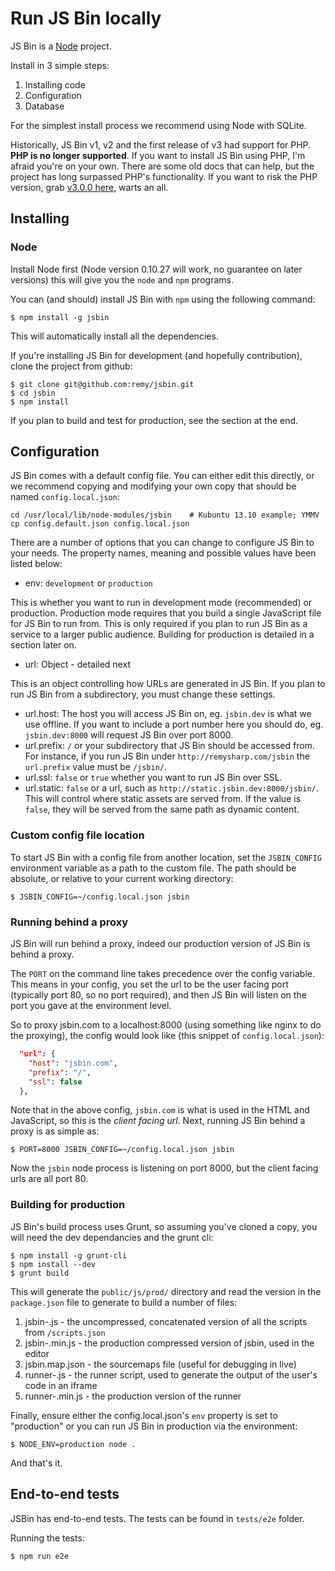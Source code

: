# Run JS Bin locally

JS Bin is a [Node](http://nodejs.org) project.

Install in 3 simple steps:

1. Installing code
2. Configuration
3. Database

For the simplest install process we recommend using Node with SQLite.

Historically, JS Bin v1, v2 and the first release of v3 had support for PHP. **PHP is no longer supported**. If you want to install JS Bin using PHP, I'm afraid you're on your own. There are some old docs that can help, but the project has long surpassed PHP's functionality.  If you want to risk the PHP version, grab [v3.0.0 here](https://github.com/jsbin/jsbin/releases), warts an all.

## Installing

### Node

Install Node first (Node version 0.10.27 will work, no guarantee on later versions) this will give you the `node` and `npm` programs.

You can (and should) install JS Bin with `npm` using the following command:

    $ npm install -g jsbin

This will automatically install all the dependencies.

If you're installing JS Bin for development (and hopefully contribution), clone the project from github:

    $ git clone git@github.com:remy/jsbin.git
    $ cd jsbin
    $ npm install

If you plan to build and test for production, see the section at the end.

## Configuration

JS Bin comes with a default config file. You can either edit this directly, or we recommend copying and modifying your own copy that should be named `config.local.json`:

    cd /usr/local/lib/node-modules/jsbin    # Kubuntu 13.10 example; YMMV
    cp config.default.json config.local.json

There are a number of options that you can change to configure JS Bin to your needs. The property names, meaning and possible values have been listed below:

* env: `development` or `production`

This is whether you want to run in development mode (recommended) or production. Production mode requires that you build a single JavaScript file for JS Bin to run from. This is only required if you plan to run JS Bin as a service to a larger public audience. Building for production is detailed in a section later on.

* url: Object - detailed next

This is an object controlling how URLs are generated in JS Bin. If you plan to run JS Bin from a subdirectory, you must change these settings.

* url.host: The host you will access JS Bin on, eg. `jsbin.dev` is what we use offline. If you want to include a port number here you should do, eg. `jsbin.dev:8000` will request JS Bin over port 8000.
* url.prefix: `/` or your subdirectory that JS Bin should be accessed from. For instance, if you run JS Bin under `http://remysharp.com/jsbin` the `url.prefix` value must be `/jsbin/`.
* url.ssl: `false` or `true` whether you want to run JS Bin over SSL.
* url.static: `false` or a url, such as `http://static.jsbin.dev:8000/jsbin/`. This will control where static assets are served from. If the value is `false`, they will be served from the same path as dynamic content.

### Custom config file location

To start JS Bin with a config file from another location, set the `JSBIN_CONFIG` environment variable as a path to the custom file. The path should be absolute, or relative to your current working directory:

    $ JSBIN_CONFIG=~/config.local.json jsbin

### Running behind a proxy

JS Bin will run behind a proxy, indeed our production version of JS Bin is behind a proxy.

The `PORT` on the command line takes precedence over the config variable. This means in your config, you set the url to be the user facing port (typically port 80, so no port required), and then JS Bin will listen on the port you gave at the environment level.

So to proxy jsbin.com to a localhost:8000 (using something like nginx to do the proxying), the config would look like (this snippet of `config.local.json`):

```json
  "url": {
    "host": "jsbin.com",
    "prefix": "/",
    "ssl": false
  },
```

Note that in the above config, `jsbin.com` is what is used in the HTML and JavaScript, so this is the *client facing url*. Next, running JS Bin behind a proxy is as simple as:

    $ PORT=8000 JSBIN_CONFIG=~/config.local.json jsbin

Now the `jsbin` node process is listening on port 8000, but the client facing urls are all port 80.

### Building for production

JS Bin's build process uses Grunt, so assuming you've cloned a copy, you will need the dev dependancies and the grunt cli:

    $ npm install -g grunt-cli
    $ npm install --dev
    $ grunt build

This will generate the `public/js/prod/` directory and read the version in the `package.json` file to generate to build a number of files:

1. jsbin-<version>.js - the uncompressed, concatenated version of all the scripts from `/scripts.json`
2. jsbin-<version>.min.js - the production compressed version of jsbin, used in the editor
3. jsbin.map.json - the sourcemaps file (useful for debugging in live)
4. runner-<version>.js - the runner script, used to generate the output of the user's code in an iframe
5. runner-<version>.min.js - the production version of the runner

Finally, ensure either the config.local.json's `env` property is set to "production" or you can run JS Bin in production via the environment:

    $ NODE_ENV=production node .

And that's it.


## End-to-end tests
JSBin has end-to-end tests. The tests can be found in `tests/e2e` folder. 

Running the tests: 

    $ npm run e2e